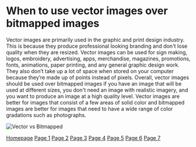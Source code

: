 # When to use vector images over bitmapped images

Vector images are primarily used in the graphic and print design industry. This is because they produce professional looking branding and don't lose quality when they are resized. Vector images can be used for sign making, logos, embroidery, advertising, apps, merchandise, magazines, promotions, fonts, animations, paper printing, and any general graphic design work. They also don’t take up a lot of space when stored on your computer because they’re made up of points instead of pixels. Overall, vector images should be used over bitmapped images if you have an image that will be used at different sizes, you don't need an image with realistic imagery, and you want to produce an image at a high quality level. Vector images are better for images that consist of a few areas of solid color and bitmapped images are better for images that need to have a wide range of color gradations such as photographs. 

![Vector vs Bitmapped](https://www.uptownlogodesign.com/blog/wp-content/uploads/2018/09/vector-raster.jpg)

[Homepage](README.md) [Page 1](page1.md) [Page 2](page2.md) [Page 3](page3.md) [Page 4](page4.md) [Page 5](page5.md) [Page 6](page6.md) [Page 7](page7.md)
